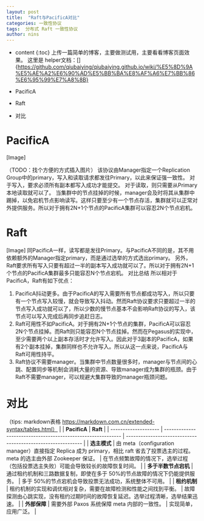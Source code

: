 ```yaml
---
layout: post
title:  "Raft与PacificA对比"
categories: 一致性协议
tags:  分布式 Raft 一致性协议
author: nins
---
```


* content
{:toc}
上传一篇简单的博客，主要做测试用，主要看看博客页面效果。
这里是 helper文档：[]{https://github.com/qiubaiying/qiubaiying.github.io/wiki/%E5%8D%9A%E5%AE%A2%E6%90%AD%E5%BB%BA%E8%AF%A6%E7%BB%86%E6%95%99%E7%A8%8B}


- PacificA

- Raft

- 对比

  


# PacificA
[Image]  

（TODO：找个方便的方式插入图片）
该协议由Manager指定一个Replication Group中的primary，写入和读取请求都发往Primary，以此来保证强一致性。
对于写入，要求必须所有副本都写入成功才能提交。
对于读取，则只需要从Primary本地读取就可以了。
当集群中的节点挂掉的时候，manager会及时将其从集群中踢掉，以免宕机节点影响读写。这样只要至少有一个节点存活，集群就可以正常对外提供服务。所以对于拥有2N+1个节点的PacificA集群可以容忍2N个节点宕机。

# Raft
[Image]
同PacificA一样，读写都是发往Primary。与PacificA不同的是，其不用依赖额外的Manager指定primary，而是通过选举的方式选出primary。
另外，Raft要求所有写入只要有超过一半的副本写入成功就可以了。所以对于拥有2N+1个节点的PacificA集群最多只能容忍N个节点宕机。
对比总结
所以相对于PacificA，Raft有如下优点：

1. PacificA抖动更多。由于PacificA的写入需要所有节点都成功写入，所以只要有一个节点写入较慢，就会导致写入抖动。然而Raft协议要求只要超过一半的节点写入成功就可以了，所以少数的慢节点基本不会影响Raft协议的写入，该节点可以写入完成后再同步追赶日志。
2. Raft可用性不如PacificA。对于拥有2N+1个节点的集群，PacificA可以容忍2N个节点挂掉。而Raft则只能容忍N个节点挂掉。然而在Pegasus的实现中，至少需要两个以上副本存活时才允许写入。因此对于3副本的PacificA，如果有2个副本挂掉，集群同样也不允许写入。所以从这一点来说，PacificA与Raft可用性持平。
3. Raft协议不需要manager。当集群中节点数量很多时，manager与节点间的心跳、配置同步等机制会消耗大量的资源、导致manager成为集群的瓶颈。由于Raft不需要manager，可以规避大集群导致的manager瓶颈问题。

# 对比
（tips: markdown表格 https://markdown.com.cn/extended-syntax/tables.html）
|                      | **PacificA**                                            | **Raft**                                                     |
| -------------------- | ------------------------------------------------------------ | ------------------------------------------------------------ |
| **选主模式**         | 由 meta（configuration manager）直接指定 Replica 成为 primary，相比 raft 省去了投票选主的过程。meta 的选主由外部 Zookeeper 保证。 | 在节点频繁故障的情况下，选举过程（包括投票选主失败）可能会导致较长的故障恢复时间。 |
| **多于半数节点宕机** | 通过租约机制和三路数据复制，即使在多于 50%的节点故障的情况下仍能提供服务。 | 多于 50%的节点宕机会导致投票无法成功，系统整体不可用。       |
| **租约机制**         | 租约机制的实现和调优相对复杂，需要在故障检测和性能之间找到平衡。 | 故障探测由心跳实现，没有租约过期时间的故障恢复延迟。选举过程清晰，选举结果迅速。 |
| **外部保障**         | 需要外部 Paxos 系统保障 meta 内部的一致性。                  | 实现简单，应用广泛。                                         |




